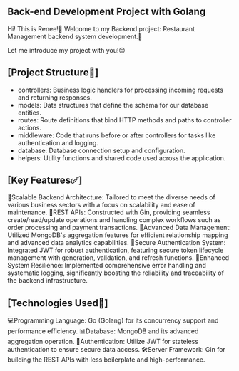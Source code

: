 ## Back-end Development Project with Golang
Hi! This is Renee!🙋
Welcome to my Backend project: Restaurant Management backend system development.🍴

Let me introduce my project with you!😊
## [Project Structure📂] 
- controllers: Business logic handlers for processing incoming requests and returning responses.
- models: Data structures that define the schema for our database entities.
- routes: Route definitions that bind HTTP methods and paths to controller actions.
- middleware: Code that runs before or after controllers for tasks like authentication and logging.
- database: Database connection setup and configuration.
- helpers: Utility functions and shared code used across the application.

## [Key Features✅]
🌟Scalable Backend Architecture: 
Tailored to meet the diverse needs of various business sectors with a focus on scalability and ease of maintenance.
🌟REST APIs: 
Constructed with Gin, providing seamless create/read/update operations and handling complex workflows such as order processing and payment transactions.
🌟Advanced Data Management: 
Utilized MongoDB's aggregation features for efficient relationship mapping and advanced data analytics capabilities.
🌟Secure Authentication System: 
Integrated JWT for robust authentication, featuring secure token lifecycle management with generation, validation, and refresh functions.
🌟Enhanced System Resilience: 
Implemented comprehensive error handling and systematic logging, significantly boosting the reliability and traceability of the backend infrastructure.

## [Technologies Used🔧]
💻Programming Language: Go (Golang) for its concurrency support and performance efficiency.
📊Database: MongoDB and its advanced aggregation operation.
🔐Authentication: Utilize JWT for stateless authentication to ensure secure data access.
🛠️Server Framework: Gin for building the REST APIs with less boilerplate and high-performance.


